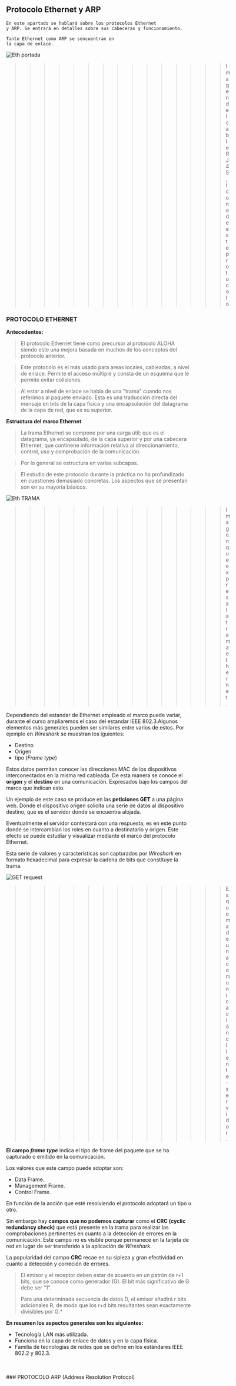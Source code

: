 ## Protocolo Ethernet y ARP
    En este apartado se hablará sobre los protocolos Ethernet
    y ARP. Se entrará en detalles sobre sus cabeceras y funcionamiento. 
    
    Tanto Ethernet como ARP se sencuentran en
    la capa de enlace. 


![Eth portada](ethernet.png "cable ethernet a modo de portada")
>>>>>>>>>>>>>>>Imagen del cable RJ45, icono de este protocolo 


### PROTOCOLO ETHERNET

**Antecedentes:**
> El protocolo Ethernet tiene como precursor al protocolo ALOHA
> siendo este una mejora basada en muchos de los conceptos del
> protocolo anterior.

> Este protocolo es el más usado para areas locales, cableadas,
> a nivel de enlace. Permite el acceso múltiple y consta de un
> esquema que le permite evitar colisiones.

> Al estar a nivel de enlace se habla de una "trama" cuando nos 
> referimos al paquete enviado. Esta es una traducción directa 
> del mensaje en bits de la capa física y una encapsulación del
> datagrama de la capa de red, que es su superior.

**Estructura del marco Ethernet**
> La trama Ethernet se compone por una carga útil; que es el
> datagrama, ya encapsulado, de la capa superior y por una 
> cabecera Ethernet; que continene información relativa al 
> direccionamiento, control, uso y comprobación de la 
> comunicación.

> Por lo general se  estructura en varias subcapas.

> El estudio de este protocolo durante la práctica no ha 
> profundizado en cuestiones demasiado concretas. Los aspectos
> que se presentan son en su mayoría básicos. 


![Eth TRAMA](Trama.png "Imagen de la trama ethernet")
>>>>>>>>>>>>>>>Imagen que expresa la trama ethernet.


Dependiendo del estandar de Ethernet empleado el marco puede variar,
durante el curso ampliaremos el caso del estandar IEEE 802.3.Algunos 
elementos más generales pueden ser similares entre varios de estos. 
Por ejemplo en *Wireshark* se muestran los iguientes:

- Destino
- Origen 
- tipo (*Frame type*)

Estos datos permiten conocer las direcciones MAC de los dispositivos 
interconectados en la misma red cableada. De esta manera se conoce el
**origen** y el **destino** en una comunicación. Expresados bajo los campos
del marco que indican esto.

Un ejemplo de este caso se produce en las **peticiones GET** a una 
página web. Donde el dispositivo origen solicita una serie de datos 
al dispositivo destino, que es el servidor donde se encuentra alojada.

Eventualmente el servidor contestará con una respuesta, es en este punto
donde se intercambian los roles en cuanto a destinatario y origen. Este
efecto se puede estudiar y visualizar mediante el marco del protocolo
Ethernet.

Esta serie de valores y características son capturados por *Wireshark* 
en formato hexadecimal para expresar la cadena de bits que constituye 
la trama.

![GET request](GET-request.jpg "Esquema de una petición GET con su respuesta")
>>>>>>>>>>>>>>>Esquema de una comunicación cliente-servidor.


**El campo *frame type*** indica el tipo de frame del paquete que se ha 
capturado o emitido en la comunicación. 

Los valores que este campo puede adoptar son:
- Data Frame.
- Management Frame.
- Control Frame.

En función de la acción que esté resolviendo el protocolo adoptará un tipo u otro.

Sin embargo hay **campos que no podemos capturar** como el **CRC (cyclic redundancy check)**
que está presente en la trama para realizar las comprobaciones pertinentes en cuanto a la 
detección de errores en la comunicación. Este campo no es visible porque permanece en la 
tarjeta de red en lugar de ser transferido a la aplicación de *Wireshark*.

La popularidad del campo **CRC** recae en su sipleza y gran efectividad en cuanto a detección
y correción de errores. 

> El emisor y el receptor deben estar de acuerdo en un
> patrón de r+1 bits, que se conoce como generador (G).
> El bit más significativo de G debe ser “1”.
>
> Para una determinada secuencia de datos D, el emisor
> añadirá r bits adicionales R, de modo que los r+d bits
> resultantes sean exactamente divisibles por G.*

**En resumen los aspectos generales son los siguientes:**

- Tecnología LAN más utilizada.
- Funciona en la capa de enlace de datos y en la capa física.
- Familia de tecnologías de redes que se define en los estándares IEEE 802.2 y 802.3.
<br>
<br>
### PROTOCOLO ARP (Address Resolution Protocol)